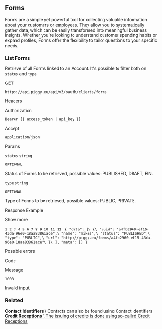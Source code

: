 ## Forms

Forms are a simple yet powerful tool for collecting valuable information about your customers or employees. They allow you to systematically gather data, which can be easily transformed into meaningful business insights. Whether you're looking to understand customer spending habits or expand profiles, Forms offer the flexibility to tailor questions to your specific needs.

### List Forms

Retrieve of all Forms linked to an Account. It's possible to filter both on `status` and `type`

GET

`https://api.piggy.eu/api/v3/oauth/clients/forms`

Headers

Authorization

`Bearer {{ access_token | api_key }}`

Accept

`application/json`

Params

`status` `string`

`OPTIONAL`

Status of Forms to be retrieved, possible values: PUBLISHED, DRAFT, BIN.

`type` `string`

`OPTIONAL`

Type of Forms to be retrieved, possible values: PUBLIC, PRIVATE.

Response Example

Show more

`1
2
3
4
5
6
7
8
9
10
11
12
` `{
    "data": [\
        {\
            "uuid": "a4fb2960-ef15-43da-96e0-18aa83861ace",\
            "name": "mikes",\
            "status": "PUBLISHED",\
            "type": "PUBLIC",\
            "url": "http://piggy.eu/forms/a4fb2960-ef15-43da-96e0-18aa83861ace"\
        }\
    ],
    "meta": []
}`

Possible errors

Code

Message

`1003`

Invalid input.

### Related

[**Contact Identifiers** \\
Contacts can also be found using Contact Identifiers](https://docs.piggy.eu/v3/oauth/contact-identifiers) [**Credit Receptions** \\
The issuing of credits is done using so-called Credit Receptions](https://docs.piggy.eu/v3/oauth/credit-receptions)
